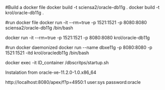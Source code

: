 #Build a docker file
docker build -t sciensa2/oracle-db11g .
docker build -t krol/oracle-db11g .

#run docker file
docker run -it --rm=true -p 1521:1521 -p 8080:8080 sciensa2/oracle-db11g /bin/bash 

docker run -it --rm=true -p 1521:1521 -p 8080:8080 krol/oracle-db11g 

#run docker daemonized
docker run --name dbxe11g -p 8080:8080 -p 1521:1521 -itd krol/oracledb11g /bin/bash 

docker exec -it ID_container /dbscritps/startup.sh 

Instalation from oracle-xe-11.2.0-1.0.x86_64

http://localhost:8080/apex/f?p=4950:1
user:sys
password:oracle
